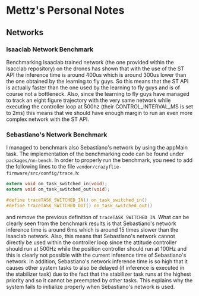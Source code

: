 # Mettz's Personal Notes

## Networks

### Isaaclab Network Benchmark 

Benchmarking Isaaclab trained network (the one provided within the Isacclab repository) on the drones has shown that with the use of the ST API the inference time is around 400us which is around 300us lower than the one obtained by the learning to fly guys. So this means that the ST API is actually faster than the one used by the learning to fly guys and is of course not a bottleneck. Also, since the learning to fly guys have managed to track an eight figure trajectory with the very same network while executing the controller loop at 500hz (their CONTROL_INTERVAL_MS is set to 2ms) this means that we should have enough margin to run an even more complex network with the ST API.

### Sebastiano's Network Benchmark

I managed to benchmark also Sebastiano's network by using the appMain task. The implementation of the benchmarking code can be found under `packages/nn-bench`. In order to properly run the benchmark, you need to add the following lines to the file `vendor/crazyflie-firmware/src/config/trace.h`:
```c
extern void on_task_switched_in(void);
extern void on_task_switched_out(void);

#define traceTASK_SWITCHED_IN() on_task_switched_in()
#define traceTASK_SWITCHED_OUT() on_task_switched_out()
```
and remove the previous definition of `traceTASK_SWITCHED_IN`.
What can be clearly seen from the benchmark results is that Sebastiano's network inference time is around 6ms which is around 15 times slower than the Isaaclab network. Also, this means that Sebastiano's network cannot directly be used within the controller loop since the attitude controller should run at 500Hz while the position controller should run at 100Hz and this is clearly not possible with the current inference time of Sebastiano's network. In addition, Sebastiano's network inference time is so high that it causes other system tasks to also be delayed (if inference is executed in the stabilizer task) due to the fact that the stabilizer task runs at the highest priority and so it cannot be preempted by other tasks. This explains why the system fails to initialize properly when Sebastiano's network is used.